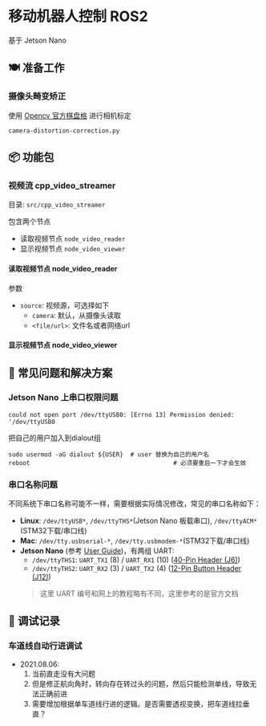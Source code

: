 # 移动机器人控制 ROS2

基于 Jetson Nano

## 🍽️ 准备工作

### 摄像头畸变矫正

使用 [Opencv 官方棋盘格](https://docs.opencv.org/2.4/_downloads/pattern.png) 进行相机标定

<!-- 得出标定板的内部行列交点个数 `6 * 9` -->

<!-- ![棋盘格标定点](./images/camera-distortion-correction--checkerboard.png) -->

`camera-distortion-correction.py`


## 📦 功能包
### 视频流 cpp_video_streamer

目录: `src/cpp_video_streamer`

包含两个节点 
- 读取视频节点 `node_video_reader`
- 显示视频节点 `node_video_viewer`

#### 读取视频节点 node_video_reader
参数
- `source`: 视频源，可选择如下
  - `camera`: 默认，从摄像头读取
  - `<file/url>`:  文件名或者网络url
#### 显示视频节点 node_video_viewer



## 🚧 常见问题和解决方案


### Jetson Nano 上串口权限问题
```shell
could not open port /dev/ttyUSB0: [Errno 13] Permission denied: '/dev/ttyUSB0
```
把自己的用户加入到dialout组
```shell
sudo usermod -aG dialout ${USER}  # user 替换为自己的用户名
reboot							              # 必须要重启一下才会生效
```

### 串口名称问题

不同系统下串口名称可能不一样，需要根据实际情况修改，常见的串口名称如下：
- **Linux**: `/dev/ttyUSB*`, `/dev/ttyTHS*`(Jetson Nano 板载串口), `/dev/ttyACM*`(STM32下载/串口线)
- **Mac**: `/dev/tty.usbserial-*`, `/dev/tty.usbmodem-*`(STM32下载/串口线)
- **Jetson Nano** (参考 [User Guide](https://developer.nvidia.cn/embedded/learn/jetson-nano-2gb-devkit-user-guide))，有两组 UART: 
  - `/dev/ttyTHS1`: `UART_TX1` (8) / `UART_RX1` (10) ([40-Pin Header (J6)](https://developer.nvidia.cn/embedded/learn/jetson-nano-2gb-devkit-user-guide#id-.JetsonNano2GBDeveloperKitUserGuidevbatuu_v1.0-40-PinHeader(J6)))
  - `/dev/ttyTHS2`: `UART_RX2` (3) / `UART_TX2` (4) ([12-Pin Button Header (J12)](https://developer.nvidia.cn/embedded/learn/jetson-nano-2gb-devkit-user-guide#id-.JetsonNano2GBDeveloperKitUserGuidevbatuu_v1.0-12-PinButtonHeader(J12)))
  > 这里 UART 编号和网上的教程略有不同，这里参考的是官方文档




## 🔧 调试记录

### 车道线自动行进调试

- 2021.08.06:  
  1. 当前直走没有大问题
  2. 但是修正航向角时，转向存在转过头的问题，然后只能检测单线，导致无法正确前进
  3. 需要增加根据单车道线行进的逻辑。是否需要透视变换，把车道线拉垂直？